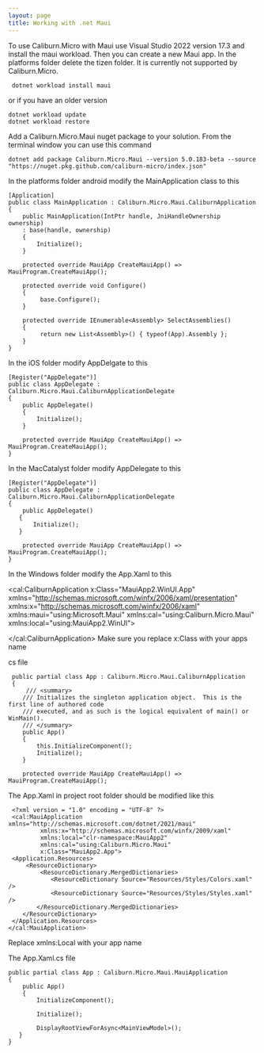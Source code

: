 ```yaml
---
layout: page
title: Working with .net Maui
---
```


To use Caliburn.Micro with Maui use Visual Studio 2022 version 17.3 and install the maui workload. Then you can create a new Maui app. In the platforms folder delete the tizen folder. It is currently not supported by Caliburn.Micro.

     dotnet workload install maui

or if you have an older version

    dotnet workload update
    dotnet workload restore

Add a Caliburn.Micro.Maui nuget package to your solution. From the terminal window you can use this command

    dotnet add package Caliburn.Micro.Maui --version 5.0.183-beta --source "https://nuget.pkg.github.com/caliburn-micro/index.json"

In the platforms folder android modify the MainApplication class to this

    [Application]
    public class MainApplication : Caliburn.Micro.Maui.CaliburnApplication
    {
        public MainApplication(IntPtr handle, JniHandleOwnership ownership)
        : base(handle, ownership)
        {
            Initialize();
        }

        protected override MauiApp CreateMauiApp() => MauiProgram.CreateMauiApp();

        protected override void Configure()
        {
             base.Configure();
        }

        protected override IEnumerable<Assembly> SelectAssemblies()
        {
             return new List<Assembly>() { typeof(App).Assembly };
        }
    }
   
In the iOS folder modify AppDelgate to this

    [Register("AppDelegate")]
    public class AppDelegate : Caliburn.Micro.Maui.CaliburnApplicationDelegate
    {
        public AppDelegate()
        {
            Initialize();
        }

        protected override MauiApp CreateMauiApp() => MauiProgram.CreateMauiApp();
    }
    
In the MacCatalyst folder modify AppDelegate to this

    [Register("AppDelegate")]
    public class AppDelegate : Caliburn.Micro.Maui.CaliburnApplicationDelegate
    {
        public AppDelegate()
       {
           Initialize();
       }   

        protected override MauiApp CreateMauiApp() => MauiProgram.CreateMauiApp();
    }
    
In the Windows folder modify the App.Xaml to this

<cal:CaliburnApplication
    x:Class="MauiApp2.WinUI.App"
    xmlns="http://schemas.microsoft.com/winfx/2006/xaml/presentation"
    xmlns:x="http://schemas.microsoft.com/winfx/2006/xaml"
    xmlns:maui="using:Microsoft.Maui"
    xmlns:cal="using:Caliburn.Micro.Maui"
    xmlns:local="using:MauiApp2.WinUI">

</cal:CaliburnApplication>
Make sure you replace x:Class with your apps name

cs file

     public partial class App : Caliburn.Micro.Maui.CaliburnApplication
     {
         /// <summary>
        /// Initializes the singleton application object.  This is the first line of authored code
        /// executed, and as such is the logical equivalent of main() or WinMain().
        /// </summary>
        public App()
        {
        	this.InitializeComponent();
	        Initialize();
        }

        protected override MauiApp CreateMauiApp() => MauiProgram.CreateMauiApp();
     
     
The App.Xaml in project root folder should be modified like this

     <?xml version = "1.0" encoding = "UTF-8" ?>
     <cal:MauiApplication xmlns="http://schemas.microsoft.com/dotnet/2021/maui"
             xmlns:x="http://schemas.microsoft.com/winfx/2009/xaml"
             xmlns:local="clr-namespace:MauiApp2"
             xmlns:cal="using:Caliburn.Micro.Maui"
             x:Class="MauiApp2.App">
     <Application.Resources>
         <ResourceDictionary>
             <ResourceDictionary.MergedDictionaries>
                <ResourceDictionary Source="Resources/Styles/Colors.xaml" />
                <ResourceDictionary Source="Resources/Styles/Styles.xaml" />
            </ResourceDictionary.MergedDictionaries>
        </ResourceDictionary>
     </Application.Resources>
    </cal:MauiApplication>
    
Replace xmlns:Local with your app name

The App.Xaml.cs file

    public partial class App : Caliburn.Micro.Maui.MauiApplication
    {
        public App()
        {
            InitializeComponent();

            Initialize();

            DisplayRootViewForAsync<MainViewModel>();
       }
    }
